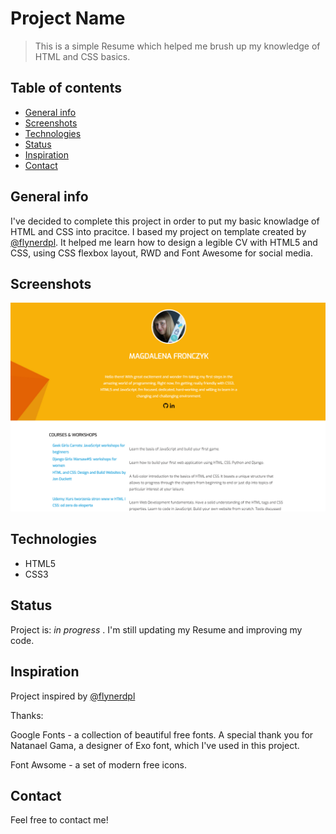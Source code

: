 # Project Name

> This is a simple Resume which helped me brush up my knowledge of HTML and CSS basics.

## Table of contents

- [General info](#general-info)
- [Screenshots](#screenshots)
- [Technologies](#technologies)
- [Status](#status)
- [Inspiration](#inspiration)
- [Contact](#contact)

## General info

I've decided to complete this project in order to put my basic knowladge of HTML and CSS into pracitce. I based my project on template created by [@flynerdpl](https://www.flynerd.pl/). It helped me learn how to design a legible CV with HTML5 and CSS, using CSS flexbox layout, RWD and Font Awesome for social media.

## Screenshots

![Example screenshot](./img/screenshot.png)

## Technologies

- HTML5
- CSS3

## Status

Project is: _in progress_ . I'm still updating my Resume and improving my code.

## Inspiration

Project inspired by [@flynerdpl](https://www.flynerd.pl/)

Thanks:

Google Fonts - a collection of beautiful free fonts. A special thank you for Natanael Gama, a designer of Exo font, which I've used in this project.

Font Awsome - a set of modern free icons.

## Contact

Feel free to contact me!
